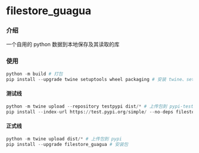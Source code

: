 # filestore_guagua

### 介绍

一个自用的 python 数据到本地保存及其读取的库

### 使用

```python
python -m build # 打包
pip install --upgrade twine setuptools wheel packaging # 安装 twine、setuptools、 wheel 和packaging
```
#### 测试线
```python
python -m twine upload --repository testpypi dist/* # 上传包到 pypi-test
pip install --index-url https://test.pypi.org/simple/ --no-deps filestore_guagua # 安装包
```
#### 正式线
```python
python -m twine upload dist/* # 上传包到 pypi
pip install --upgrade filestore_guagua # 安装包
```
